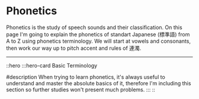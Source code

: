 # Phonetics

Phonetics is the study of speech sounds and their classification. On this page I'm going to explain the phonetics of standart Japanese (標準語) from A to Z using phonetics terminology. We will start at vowels and consonants, then work our way up to pitch accent and rules of 連濁.

---

::hero
  :::hero-card
  Basic Terminology

  #description
  When trying to learn phonetics, it's always useful to understand and master the absolute basics of it, therefore I'm including this section so further studies won't present much problems.
  :::
::